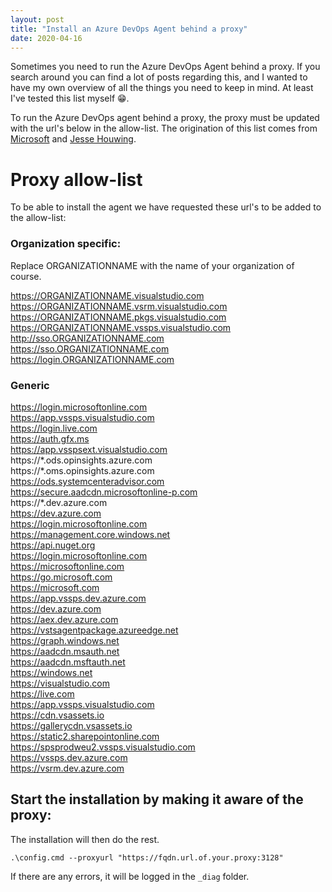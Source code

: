 ```yaml
---
layout: post
title: "Install an Azure DevOps Agent behind a proxy"
date: 2020-04-16
---
```

Sometimes you need to run the Azure DevOps Agent behind a proxy. If you search around you can find a lot of posts regarding this, and I wanted to have my own overview of all the things you need to keep in mind. At least I've tested this list myself 😁.

To run the Azure DevOps agent behind a proxy, the proxy must be updated with the url's below in the allow-list. The origination of this list comes from [Microsoft](https://docs.microsoft.com/en-us/azure/devops/organizations/security/allow-list-ip-url?view=azure-devops&WT.mc_id=AZ-MVP-5003719) and [Jesse Houwing](https://jessehouwing.net/azure-devops-what-domains-are-used-by-your-account/).

# Proxy allow-list
To be able to install the agent we have requested these url's to be added to the allow-list:

### Organization specific:
<!-- markdown-link-check-disable -->
Replace ORGANIZATIONNAME with the name of your organization of course.

https://ORGANIZATIONNAME.visualstudio.com  
https://ORGANIZATIONNAME.vsrm.visualstudio.com  
https://ORGANIZATIONNAME.pkgs.visualstudio.com  
https://ORGANIZATIONNAME.vssps.visualstudio.com  
http://sso.ORGANIZATIONNAME.com  
https://sso.ORGANIZATIONNAME.com  
https://login.ORGANIZATIONNAME.com  

### Generic
https://login.microsoftonline.com  
https://app.vssps.visualstudio.com  
https://login.live.com  
https://auth.gfx.ms  
https://app.vsspsext.visualstudio.com  
https://\*.ods.opinsights.azure.com  
https://\*.oms.opinsights.azure.com  
https://ods.systemcenteradvisor.com  
https://secure.aadcdn.microsoftonline-p.com  
https://\*.dev.azure.com  
https://dev.azure.com  
https://login.microsoftonline.com  
https://management.core.windows.net  
https://api.nuget.org  
https://login.microsoftonline.com  
https://microsoftonline.com  
https://go.microsoft.com  
https://microsoft.com  
https://app.vssps.dev.azure.com  
https://dev.azure.com  
https://aex.dev.azure.com  
https://vstsagentpackage.azureedge.net  
https://graph.windows.net  
https://aadcdn.msauth.net  
https://aadcdn.msftauth.net  
https://windows.net  
https://visualstudio.com  
https://live.com  
https://app.vssps.visualstudio.com  
https://cdn.vsassets.io  
https://gallerycdn.vsassets.io  
https://static2.sharepointonline.com  
https://spsprodweu2.vssps.visualstudio.com  
https://vssps.dev.azure.com  
https://vsrm.dev.azure.com  

## Start the installation by making it aware of the proxy:
The installation will then do the rest.
```
.\config.cmd --proxyurl "https://fqdn.url.of.your.proxy:3128"
```
If there are any errors, it will be logged in the `_diag` folder.
<!-- markdown-link-check-enable -->